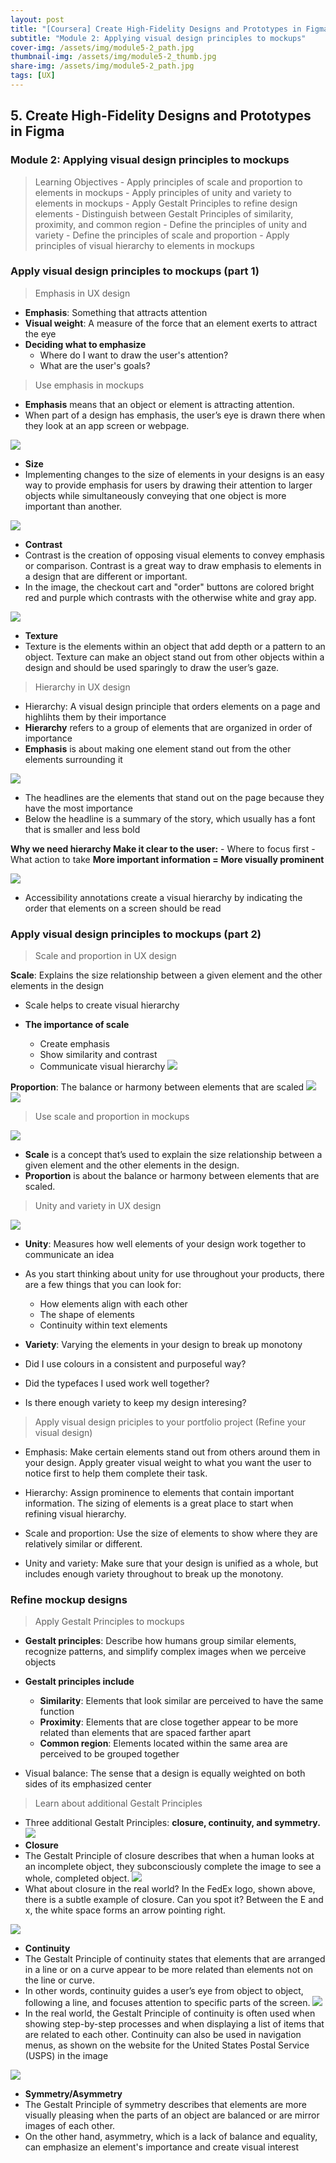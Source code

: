 ```yaml
---
layout: post
title: "[Coursera] Create High-Fidelity Designs and Prototypes in Figma 5-2"
subtitle: "Module 2: Applying visual design principles to mockups"
cover-img: /assets/img/module5-2_path.jpg
thumbnail-img: /assets/img/module5-2_thumb.jpg
share-img: /assets/img/module5-2_path.jpg
tags: [UX]
--- 
```


## 5. Create High-Fidelity Designs and Prototypes in Figma
### Module 2: Applying visual design principles to mockups

> Learning Objectives
	- Apply principles of scale and proportion to elements in mockups
	- Apply principles of unity and variety to elements in mockups
	- Apply Gestalt Principles to refine design elements
	- Distinguish between Gestalt Principles of similarity, proximity, and common region
	- Define the principles of unity and variety
	- Define the principles of scale and proportion
	- Apply principles of visual hierarchy to elements in mockups

### Apply visual design principles to mockups (part 1)

> Emphasis in UX design

- **Emphasis**: Something that attracts attention
- **Visual weight**: A measure of the force that an element exerts to attract the eye
- **Deciding what to emphasize**
	- Where do I want to draw the user's attention?
    - What are the user's goals?

> Use emphasis in mockups

- **Emphasis** means that an object or element is attracting attention. 
- When part of a design has emphasis, the user’s eye is drawn there when they look at an app screen or webpage.

![](https://velog.velcdn.com/images/erica990604/post/4f553e92-4ffb-40e2-bdcb-dd956e0736c8/image.png)
- **Size**
- Implementing changes to the size of elements in your designs is an easy way to provide emphasis for users by drawing their attention to larger objects while simultaneously conveying that one object is more important than another. 

![](https://velog.velcdn.com/images/erica990604/post/5a2ba5ff-2f44-4eb0-ac86-73cc2d5b9220/image.png)
- **Contrast**
- Contrast is the creation of opposing visual elements to convey emphasis or comparison. Contrast is a great way to draw emphasis to elements in a design that are different or important. 
- In the image, the checkout cart and "order" buttons are colored bright red and purple which contrasts with the otherwise white and gray app. 

![](https://velog.velcdn.com/images/erica990604/post/7ceb800f-9024-4d2b-8bae-e98c299fa782/image.png)
- **Texture**
- Texture is the elements within an object that add depth or a pattern to an object. Texture can make an object stand out from other objects within a design and should be used sparingly to draw the user’s gaze.

> Hierarchy in UX design

- Hierarchy: A visual design principle that orders elements on a page and highlihts them by their importance
- **Hierarchy** refers to a group of elements that are organized in order of importance
- **Emphasis** is about making one element stand out from the other elements surrounding it 

![](https://velog.velcdn.com/images/erica990604/post/457c405a-99af-4944-a4c5-770dbed2b31b/image.png)
- The headlines are the elements that stand out on the page because they have the most importance
- Below the headline is a summary of the story, which usually has a font that is smaller and less bold

**Why we need hierarchy Make it clear to the user:**
	- Where to focus first
    - What action to take
**More important information = More visually prominent**

![](https://velog.velcdn.com/images/erica990604/post/ee9f8580-0739-4be1-b32e-f05e996aeacf/image.png)
- Accessibility annotations create a visual hierarchy by indicating the order that elements on a screen should be read

### Apply visual design principles to mockups (part 2)

> Scale and proportion in UX design

**Scale**: Explains the size relationship between a given element and the other elements in the design
- Scale helps to create visual hierarchy

- **The importance of scale**
	- Create emphasis
    - Show similarity and contrast
    - Communicate visual hierarchy
![](https://velog.velcdn.com/images/erica990604/post/49a368ef-67b7-4541-a629-26c936d57025/image.png)

**Proportion**: The balance or harmony between elements that are scaled
![](https://velog.velcdn.com/images/erica990604/post/111cbfef-46be-40e6-835a-877d1b62b1df/image.png)
![](https://velog.velcdn.com/images/erica990604/post/6c837178-09c0-4bc7-8eaa-6e7017668533/image.png)

> Use scale and proportion in mockups

![](https://velog.velcdn.com/images/erica990604/post/0f28a95d-326a-4c42-a998-a4c98cdc2c2f/image.png)

- **Scale** is a concept that’s used to explain the size relationship between a given element and the other elements in the design. 
- **Proportion** is about the balance or harmony between elements that are scaled. 

> Unity and variety in UX design

![](https://velog.velcdn.com/images/erica990604/post/559ea9ad-5b0e-4e81-a5aa-a85a2e991835/image.png)

- **Unity**: Measures how well elements of your design work together to communicate an idea
- As you start thinking about unity for use throughout your products, there are a few things that you can look for:
	- How elements align with each other
	- The shape of elements 
	- Continuity within text elements
- **Variety**: Varying the elements in your design to break up monotony

- Did I use colours in a consistent and purposeful way?
- Did the typefaces I used work well together?
- Is there enough variety to keep my design interesing?

> Apply visual design priciples to your portfolio project (Refine your visual design)

- Emphasis: Make certain elements stand out from others around them in your design. Apply greater visual weight to what you want the user to notice first to help them complete their task.

- Hierarchy: Assign prominence to elements that contain important information. The sizing of elements is a great place to start when refining visual hierarchy.

- Scale and proportion: Use the size of elements to show where they are relatively similar or different.

- Unity and variety: Make sure that your design is unified as a whole, but includes enough variety throughout to break up the monotony.

### Refine mockup designs

> Apply Gestalt Principles to mockups

- **Gestalt principles**: Describe how humans group similar elements, recognize patterns, and simplify complex images when we perceive objects
- **Gestalt principles include**
	- **Similarity**: Elements that look similar are perceived to have the same function
    - **Proximity**: Elements that are close together appear to be more related than elements that are spaced farther apart
    - **Common region**: Elements located within the same area are perceived to be grouped together
    
- Visual balance: The sense that a design is equally weighted on both sides of its emphasized center

> Learn about additional Gestalt Principles

- Three additional Gestalt Principles: **closure, continuity, and symmetry.**
![](https://velog.velcdn.com/images/erica990604/post/7fa27025-4f6d-4590-a7d7-eee8070fbd0c/image.png)
- **Closure**
- The Gestalt Principle of closure describes that when a human looks at an incomplete object, they subconsciously complete the image to see a whole, completed object.
![](https://velog.velcdn.com/images/erica990604/post/a2de3f8d-536b-421d-97d2-9591fa78163c/image.png)
- What about closure in the real world? In the FedEx logo, shown above, there is a subtle example of closure. Can you spot it? Between the E and x, the white space forms an arrow pointing right. 

![](https://velog.velcdn.com/images/erica990604/post/01f294f5-af96-4641-8171-c1b782c38a0d/image.png)
- **Continuity**
- The Gestalt Principle of continuity states that elements that are arranged in a line or on a curve appear to be more related than elements not on the line or curve. 
- In other words, continuity guides a user’s eye from object to object, following a line, and focuses attention to specific parts of the screen. 
![](https://velog.velcdn.com/images/erica990604/post/18d1ec0b-b5db-4ba3-8a54-55dfae0318df/image.png)
- In the real world, the Gestalt Principle of continuity is often used when showing step-by-step processes and when displaying a list of items that are related to each other. Continuity can also be used in navigation menus, as shown on the website for the United States Postal Service (USPS) in the image 

![](https://velog.velcdn.com/images/erica990604/post/4a9eb135-8ed6-43fb-837a-3b12c2f77bfa/image.png)
- **Symmetry/Asymmetry**
- The Gestalt Principle of symmetry describes that elements are more visually pleasing when the parts of an object are balanced or are mirror images of each other.
- On the other hand, asymmetry, which is a lack of balance and equality, can emphasize an element's importance and create visual interest